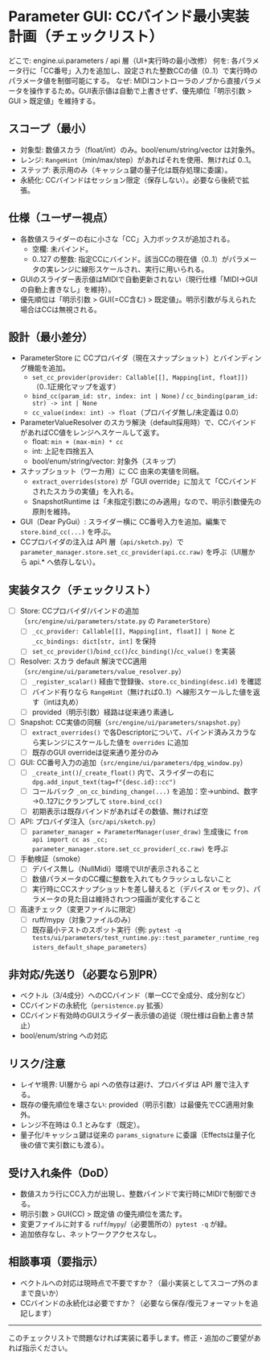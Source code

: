 # Parameter GUI: CCバインド最小実装 計画（チェックリスト）

どこで: engine.ui.parameters / api 層（UI+実行時の最小改修）
何を: 各パラメータ行に「CC番号」入力を追加し、設定された整数CCの値（0..1）で実行時のパラメータ値を制御可能にする。
なぜ: MIDIコントローラのノブから直接パラメータを操作するため。GUI表示値は自動で上書きせず、優先順位「明示引数 > GUI > 既定値」を維持する。

## スコープ（最小）
- 対象型: 数値スカラ（float/int）のみ。bool/enum/string/vector は対象外。
- レンジ: `RangeHint`（min/max/step）があればそれを使用、無ければ 0..1。
- ステップ: 表示用のみ（キャッシュ鍵の量子化は既存処理に委譲）。
- 永続化: CCバインドはセッション限定（保存しない）。必要なら後続で拡張。

## 仕様（ユーザー視点）
- 各数値スライダーの右に小さな「CC」入力ボックスが追加される。
  - 空欄: 未バインド。
  - 0..127 の整数: 指定CCにバインド。該当CCの現在値（0..1）がパラメータの実レンジに線形スケールされ、実行に用いられる。
- GUIのスライダー表示値はMIDIで自動更新されない（現行仕様「MIDI→GUIの自動上書きなし」を維持）。
- 優先順位は「明示引数 > GUI(=CC含む) > 既定値」。明示引数が与えられた場合はCCは無視される。

## 設計（最小差分）
- ParameterStore に CCプロバイダ（現在スナップショット）とバインディング機能を追加。
  - `set_cc_provider(provider: Callable[[], Mapping[int, float]])`（0..1正規化マップを返す）
  - `bind_cc(param_id: str, index: int | None)` / `cc_binding(param_id: str) -> int | None`
  - `cc_value(index: int) -> float`（プロバイダ無し/未定義は 0.0）
- ParameterValueResolver のスカラ解決（default採用時）で、CCバインドがあればCC値をレンジへスケールして返す。
  - float: `min + (max-min) * cc`
  - int: 上記を四捨五入
  - bool/enum/string/vector: 対象外（スキップ）
- スナップショット（ワーカ用）に CC 由来の実値を同梱。
  - `extract_overrides(store)` が「GUI override」に加えて「CCバインドされたスカラの実値」を入れる。
  - SnapshotRuntime は「未指定引数にのみ適用」なので、明示引数優先の原則を維持。
- GUI（Dear PyGui）: スライダー横に CC番号入力を追加。編集で `store.bind_cc(...)` を呼ぶ。
- CCプロバイダの注入は API 層（`api/sketch.py`）で `parameter_manager.store.set_cc_provider(api.cc.raw)` を呼ぶ（UI層から api.* へ依存しない）。

## 実装タスク（チェックリスト）
- [ ] Store: CCプロバイダ/バインドの追加（`src/engine/ui/parameters/state.py` の `ParameterStore`）
  - [ ] `_cc_provider: Callable[[], Mapping[int, float]] | None` と `_cc_bindings: dict[str, int]` を保持
  - [ ] `set_cc_provider()`/`bind_cc()`/`cc_binding()`/`cc_value()` を実装
- [ ] Resolver: スカラ default 解決でCC適用（`src/engine/ui/parameters/value_resolver.py`）
  - [ ] `_register_scalar()` 経由で登録後、`store.cc_binding(desc.id)` を確認
  - [ ] バインド有りなら `RangeHint`（無ければ0..1）へ線形スケールした値を返す（intは丸め）
  - [ ] provided（明示引数）経路は従来通り素通し
- [ ] Snapshot: CC実値の同梱（`src/engine/ui/parameters/snapshot.py`）
  - [ ] `extract_overrides()` で各Descriptorについて、バインド済みスカラなら実レンジにスケールした値を `overrides` に追加
  - [ ] 既存のGUI overrideは従来通り差分のみ
- [ ] GUI: CC番号入力の追加（`src/engine/ui/parameters/dpg_window.py`）
  - [ ] `_create_int()`/`_create_float()` 内で、スライダーの右に `dpg.add_input_text(tag=f"{desc.id}::cc")`
  - [ ] コールバック `_on_cc_binding_change(...)` を追加：空→unbind、数字→0..127にクランプして `store.bind_cc()`
  - [ ] 初期表示は既存バインドがあればその数値、無ければ空
- [ ] API: プロバイダ注入（`src/api/sketch.py`）
  - [ ] `parameter_manager = ParameterManager(user_draw)` 生成後に `from api import cc as _cc; parameter_manager.store.set_cc_provider(_cc.raw)` を呼ぶ
- [ ] 手動検証（smoke）
  - [ ] デバイス無し（NullMidi）環境でUIが表示されること
  - [ ] 数値パラメータのCC欄に整数を入れてもクラッシュしないこと
  - [ ] 実行時にCCスナップショットを差し替えると（デバイス or モック）、パラメータの見た目は維持されつつ描画が変化すること
- [ ] 高速チェック（変更ファイルに限定）
  - [ ] ruff/mypy（対象ファイルのみ）
  - [ ] 既存最小テストのスポット実行（例: `pytest -q tests/ui/parameters/test_runtime.py::test_parameter_runtime_registers_default_shape_parameters`）

## 非対応/先送り（必要なら別PR）
- ベクトル（3/4成分）へのCCバインド（単一CCで全成分、成分別など）
- CCバインドの永続化（`persistence.py` 拡張）
- CCバインド有効時のGUIスライダー表示値の追従（現仕様は自動上書き禁止）
- bool/enum/string への対応

## リスク/注意
- レイヤ境界: UI層から api への依存は避け、プロバイダは API 層で注入する。
- 既存の優先順位を壊さない: provided（明示引数）は最優先でCC適用対象外。
- レンジ不在時は 0..1 とみなす（既定）。
- 量子化/キャッシュ鍵は従来の `params_signature` に委譲（Effectsは量子化後の値で実引数にも渡る）。

## 受け入れ条件（DoD）
- 数値スカラ行にCC入力が出現し、整数バインドで実行時にMIDIで制御できる。
- 明示引数 > GUI(CC) > 既定値 の優先順位を満たす。
- 変更ファイルに対する `ruff`/`mypy`/（必要箇所の）`pytest -q` が緑。
- 追加依存なし、ネットワークアクセスなし。

## 相談事項（要指示）
- ベクトルへの対応は現時点で不要ですか？（最小実装としてスコープ外のままで良いか）
- CCバインドの永続化は必要ですか？（必要なら保存/復元フォーマットを追記します）

---
このチェックリストで問題なければ実装に着手します。修正・追加のご要望があれば指示ください。


